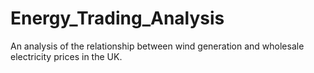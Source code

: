 # Energy_Trading_Analysis
An analysis of the relationship between wind generation and wholesale electricity prices in the UK.
